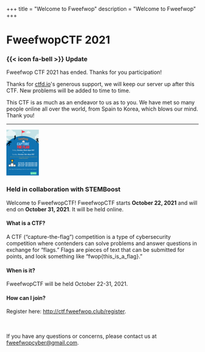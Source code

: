 +++
title = "Welcome to Fweefwop"
description = "Welcome to Fweefwop"
+++   
# FweefwopCTF 2021
### {{< icon fa-bell >}} Update

Fweefwop CTF 2021 has ended. Thanks for you participation!

Thanks for [ctfd.io](https://ctfd.io/)'s generous support, we will keep our server up after this CTF. New problems will be added to time to time.    

This CTF is as much as an endeavor to us as to you. We have met so many people online all over the world, from Spain to Korea, which blows our mind. Thank you!

               
             
---------------------------
<img src="assets/FweefwopCTF-1.png" style="height:120px; width:85px;" />                   

### Held in collaboration with STEMBoost
Welcome to FweefwopCTF! FweefwopCTF starts **October 22, 2021** and will end on **October 31, 2021**. It will be held online. 

#### What is a CTF?
A CTF (“capture-the-flag”) competition is a type of cybersecurity competition where contenders can solve problems and answer questions in exchange for “flags.” Flags are pieces of text that can be submitted for points, and look something like “fwop{this_is_a_flag}.”
#### When is it?
FweefwopCTF will be held October 22-31, 2021.
#### How can I join?
Register here: http://ctf.fweefwop.club/register. 

<br/> <br/> If you have any questions or concerns, please contact us at fweefwopcyber@gmail.com.
